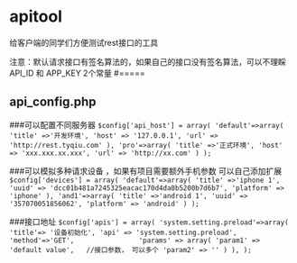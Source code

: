 apitool
=======

给客户端的同学们方便测试rest接口的工具

注意：默认请求接口有签名算法的，如果自己的接口没有签名算法，可以不理睬 API_ID  和 APP_KEY  2个常量
#=====

api_config.php
---------------------------------------
###可以配置不同服务器
`
$config['api_host'] = array(
    'default'=>array(
        'title' =>'开发环境',
        'host' => '127.0.0.1',
        'url' => 'http://rest.tyqiu.com'
    ),
    'pro'=>array(
        'title' =>'正式环境',
        'host' => 'xxx.xxx.xx.xxx',
        'url' => 'http://xx.com'
    )
);
`

###可以模拟多种请求设备 ，如果有项目需要额外手机参数 可以自己添加扩展
`
$config['devices'] = array(
    'default'=>array(
        'title' =>'iphone 1',  
        'uuid' => 'dcc01b481a7245325eacac170d4da0b5200b7d6b7',
        'platform' => 'iphone'
    ),
    'and1'=>array(
        'title' =>'android 1',
        'uuid' => '357070051856062',
        'platform' => 'android'
    )
);
`

###接口地址
`
$config['apis'] = array(
    'system.setting.preload'=>array(
        'title'=> '设备初始化',
        'api' => 'system.setting.preload',
        'method'=>'GET',               
        'params' => array(
            'param1' => 'default value',   //接口参数， 可以多个
            'param2' => ''
        )
    ),
);
`
